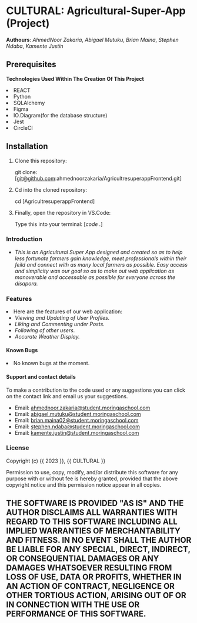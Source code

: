 # **CULTURAL**: Agricultural-Super-App (Project)
**Authours**: *AhmedNoor Zakaria*, *Abigael Mutuku*, *Brian Maina*, *Stephen Ndaba*, *Kamente Justin*

## Prerequisites

**Technologies Used Within The Creation Of This Project**
    <li>REACT
    <li>Python
    <li>SQLAlchemy
    <li>Figma
    <li>IO.Diagram(for the database structure)
    <li>Jest
    <li>CircleCI

## Installation

1. Clone this repository:

   git clone:[git@github.com:ahmednoorzakaria/AgricultresuperappFrontend.git]

2. Cd into the cloned repository:

   cd [AgricultresuperappFrontend]

3. Finally, open the repository in VS.Code:

   Type this into your terminal: [*code .*]

### Introduction

- *This is an Agricultural Super App designed and created so as to help less fortunate farmers gain knowledge, meet professionals within their feild and connect with as many local farmers as possible. Easy access and simplicity was our goal so as to make out web application as manoverable and accessable as possible for everyone across the disapora.*

### Features

<li>Here are the features of our web application:

  - *Viewing and Updating of User Profiles.*
  - *Liking and Commenting under Posts.*
  - *Following of other users.*
  - *Accurate Weather Display.*

#### Known Bugs

<li>No known bugs at the moment.

#### Support and contact details 

To make a contribution to the code used or any suggestions you can click on the contact link and email us your suggestions.

- Email: ahmednoor.zakaria@student.moringaschool.com
- Email: abigael.mutuku@student.moringaschool.com
- Email: brian.maina02@student.moringaschool.com
- Email: stephen.ndaba@student.moringaschool.com
- Email: kamente.justin@student.moringaschool.com

### License
Copyright (c) {{ 2023 }}, {{ CULTURAL }}

Permission to use, copy, modify, and/or distribute this software for any
purpose with or without fee is hereby granted, provided that the above
copyright notice and this permission notice appear in all copies.

THE SOFTWARE IS PROVIDED "AS IS" AND THE AUTHOR DISCLAIMS ALL WARRANTIES WITH
REGARD TO THIS SOFTWARE INCLUDING ALL IMPLIED WARRANTIES OF MERCHANTABILITY AND
FITNESS. IN NO EVENT SHALL THE AUTHOR BE LIABLE FOR ANY SPECIAL, DIRECT,
INDIRECT, OR CONSEQUENTIAL DAMAGES OR ANY DAMAGES WHATSOEVER RESULTING FROM
LOSS OF USE, DATA OR PROFITS, WHETHER IN AN ACTION OF CONTRACT, NEGLIGENCE OR
OTHER TORTIOUS ACTION, ARISING OUT OF OR IN CONNECTION WITH THE USE OR
PERFORMANCE OF THIS SOFTWARE.
--------------------------------------------------------------------